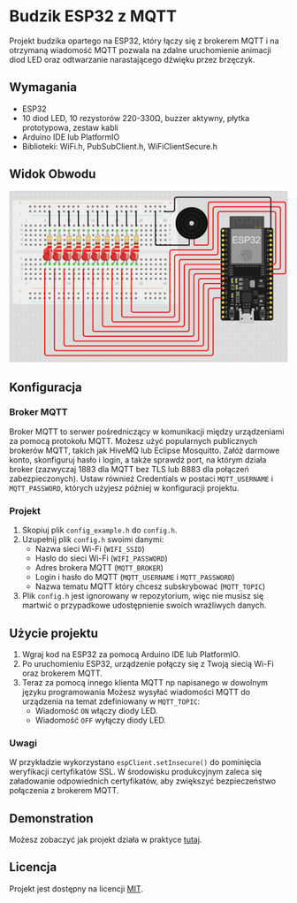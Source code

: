 # Budzik ESP32 z MQTT

Projekt budzika opartego na ESP32, który łączy się z brokerem MQTT i na otrzymaną wiadomość MQTT pozwala na zdalne uruchomienie animacji diod LED oraz odtwarzanie narastającego dźwięku przez brzęczyk.

## Wymagania

- ESP32
- 10 diod LED, 10 rezystorów 220-330Ω, buzzer aktywny, płytka prototypowa, zestaw kabli
- Arduino IDE lub PlatformIO
- Biblioteki: WiFi.h, PubSubClient.h, WiFiClientSecure.h

## Widok Obwodu

![Widok Obwodu](./images/circuit.jpg)

## Konfiguracja

### Broker MQTT

Broker MQTT to serwer pośredniczący w komunikacji między urządzeniami za pomocą protokołu MQTT. Możesz użyć popularnych publicznych brokerów MQTT, takich jak HiveMQ lub Eclipse Mosquitto. Załóż darmowe konto, skonfiguruj hasło i login, a także sprawdź port, na którym działa broker (zazwyczaj 1883 dla MQTT bez TLS lub 8883 dla połączeń zabezpieczonych). Ustaw również Credentials w postaci `MQTT_USERNAME` i `MQTT_PASSWORD`, których użyjesz później w konfiguracji projektu.

### Projekt

1. Skopiuj plik `config_example.h` do `config.h`.
2. Uzupełnij plik `config.h` swoimi danymi:
   - Nazwa sieci Wi-Fi (`WIFI_SSID`)
   - Hasło do sieci Wi-Fi (`WIFI_PASSWORD`)
   - Adres brokera MQTT (`MQTT_BROKER`)
   - Login i hasło do MQTT (`MQTT_USERNAME` i `MQTT_PASSWORD`)
   - Nazwa tematu MQTT który chcesz subskrybować (`MQTT_TOPIC`)
3. Plik `config.h` jest ignorowany w repozytorium, więc nie musisz się martwić o przypadkowe udostępnienie swoich wrażliwych danych.

## Użycie projektu

1. Wgraj kod na ESP32 za pomocą Arduino IDE lub PlatformIO.
2. Po uruchomieniu ESP32, urządzenie połączy się z Twoją siecią Wi-Fi oraz brokerem MQTT.
3. Teraz za pomocą innego klienta MQTT np napisanego w dowolnym języku programowania Możesz wysyłać wiadomości MQTT do urządzenia na temat zdefiniowany w `MQTT_TOPIC`:
   - Wiadomość `ON` włączy diody LED.
   - Wiadomość `OFF` wyłączy diody LED.

### Uwagi

W przykładzie wykorzystano `espClient.setInsecure()` do pominięcia weryfikacji certyfikatów SSL. W środowisku produkcyjnym zaleca się załadowanie odpowiednich certyfikatów, aby zwiększyć bezpieczeństwo połączenia z brokerem MQTT.

## Demonstration

Możesz zobaczyć jak projekt działa w praktyce [tutaj](https://youtu.be/vKcXYqivB5o).

## Licencja

Projekt jest dostępny na licencji [MIT](./LICENSE).
